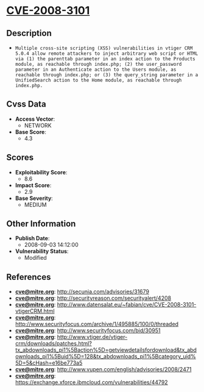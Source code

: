 
# [CVE-2008-3101](http://secunia.com/advisories/31679)

## Description

- `Multiple cross-site scripting (XSS) vulnerabilities in vtiger CRM 5.0.4 allow remote attackers to inject arbitrary web script or HTML via (1) the parenttab parameter in an index action to the Products module, as reachable through index.php; (2) the user_password parameter in an Authenticate action to the Users module, as reachable through index.php; or (3) the query_string parameter in a UnifiedSearch action to the Home module, as reachable through index.php.`

## Cvss Data

- **Access Vector**:
  - NETWORK
- **Base Score**:
  - 4.3

## Scores

- **Exploitability Score**:
  - 8.6
- **Impact Score**:
  - 2.9
- **Base Severity**:
  - MEDIUM

## Other Information

- **Publish Date**:
  - 2008-09-03 14:12:00
- **Vulnerability Status**:
  - Modified

## References

- **cve@mitre.org**: http://secunia.com/advisories/31679
- **cve@mitre.org**: http://securityreason.com/securityalert/4208
- **cve@mitre.org**: http://www.datensalat.eu/~fabian/cve/CVE-2008-3101-vtigerCRM.html
- **cve@mitre.org**: http://www.securityfocus.com/archive/1/495885/100/0/threaded
- **cve@mitre.org**: http://www.securityfocus.com/bid/30951
- **cve@mitre.org**: http://www.vtiger.de/vtiger-crm/downloads/patches.html?tx_abdownloads_pi1%5Baction%5D=getviewdetailsfordownload&tx_abdownloads_pi1%5Buid%5D=128&tx_abdownloads_pi1%5Bcategory_uid%5D=5&cHash=e16be773a5
- **cve@mitre.org**: http://www.vupen.com/english/advisories/2008/2471
- **cve@mitre.org**: https://exchange.xforce.ibmcloud.com/vulnerabilities/44792
